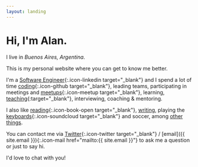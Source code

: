 ```yaml
---
layout: landing
---
```


# Hi, I'm Alan.

I live in _Buenos Aires, Argentina_.

This is my personal website where you can get to know me better.

I'm a [Software Engineer][Linkedin]{:.icon-linkedin target="_blank"} and I spend a lot of time [coding][Github]{:.icon-github target="_blank"}, leading teams, participating in meetings and [meetups][Meetup]{:.icon-meetup target="_blank"}, learning, [teaching][frontend-training]{:target="_blank"}, interviewing, coaching &amp; mentoring.

I also like [reading][Goodreads]{:.icon-book-open target="_blank"}, [writing][blog], playing the [keyboards][SoundCloud]{:.icon-soundcloud target="_blank"} and soccer, among [other things][about-me].

You can contact me via [Twitter]{:.icon-twitter target="_blank"} / [email]({{ site.email }}){:.icon-mail href="mailto:{{ site.email }}"} to ask me a question or just to say hi.

I'd love to chat with you!

[Linkedin]: https://www.linkedin.com/in/aaccurso
[Github]: http://github.com/aaccurso
[Meetup]: https://www.meetup.com/members/139833012
[frontend-training]: https://github.com/Graion/frontend-training
[Goodreads]: https://www.goodreads.com/user/show/31983601-alan-accurso
[Twitter]: https://twitter.com/aaaccurso
[SoundCloud]: https://soundcloud.com/alan-accurso
[about-me]: /about-me
[blog]: /blog
